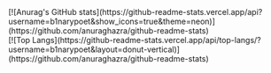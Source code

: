 <div>
[![Anurag's GitHub stats](https://github-readme-stats.vercel.app/api?username=b1narypoet&show_icons=true&theme=neon)](https://github.com/anuraghazra/github-readme-stats)
</div>

<div>
[![Top Langs](https://github-readme-stats.vercel.app/api/top-langs/?username=b1narypoet&layout=donut-vertical)](https://github.com/anuraghazra/github-readme-stats)
</div>

